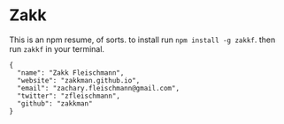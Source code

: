 # Zakk

This is an npm resume, of sorts. to install run `npm install -g zakkf`. then run `zakkf` in your terminal.

```
{
  "name": "Zakk Fleischmann",
  "website": "zakkman.github.io",
  "email": "zachary.fleischmann@gmail.com",
  "twitter": "zfleischmann",
  "github": "zakkman"
}
```
